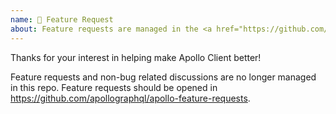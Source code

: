 ```yaml
---
name: 🚀 Feature Request
about: Feature requests are managed in the <a href="https://github.com/apollographql/apollo-feature-request">Apollo Feature Request repo</a>.
---
```


Thanks for your interest in helping make Apollo Client better!

Feature requests and non-bug related discussions are no longer managed in
this repo. Feature requests should be opened in
https://github.com/apollographql/apollo-feature-requests.
